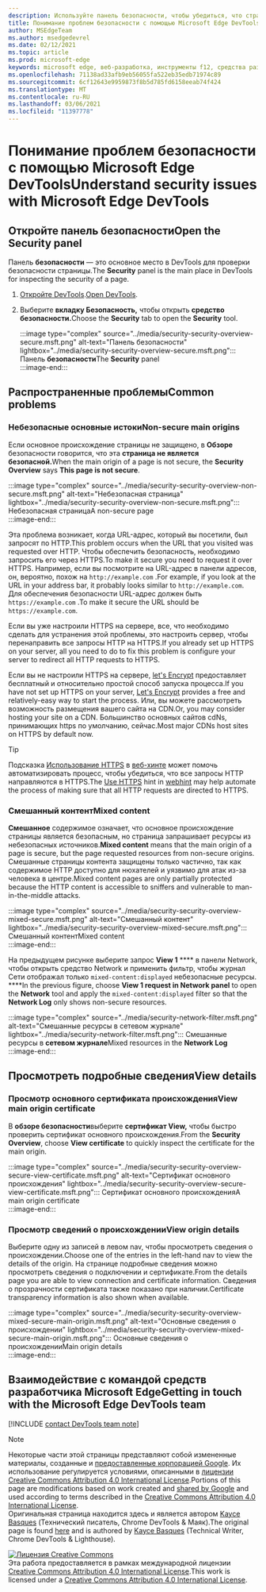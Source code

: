 ```yaml
---
description: Используйте панель безопасности, чтобы убедиться, что страница полностью защищена HTTPS.
title: Понимание проблем безопасности с помощью Microsoft Edge DevTools
author: MSEdgeTeam
ms.author: msedgedevrel
ms.date: 02/12/2021
ms.topic: article
ms.prod: microsoft-edge
keywords: microsoft edge, веб-разработка, инструменты f12, средства разработчика
ms.openlocfilehash: 71138ad33afb9eb56055fa522eb35edb71974c89
ms.sourcegitcommit: 6cf12643e9959873f8b5d785fd6158eeab74f424
ms.translationtype: MT
ms.contentlocale: ru-RU
ms.lasthandoff: 03/06/2021
ms.locfileid: "11397778"
---
```

<!-- Copyright Kayce Basques 

   Licensed under the Apache License, Version 2.0 (the "License");
   you may not use this file except in compliance with the License.
   You may obtain a copy of the License at

       https://www.apache.org/licenses/LICENSE-2.0

   Unless required by applicable law or agreed to in writing, software
   distributed under the License is distributed on an "AS IS" BASIS,
   WITHOUT WARRANTIES OR CONDITIONS OF ANY KIND, either express or implied.
   See the License for the specific language governing permissions and
   limitations under the License.  -->  

# <a name="understand-security-issues-with-microsoft-edge-devtools"></a><span data-ttu-id="6964a-104">Понимание проблем безопасности с помощью Microsoft Edge DevTools</span><span class="sxs-lookup"><span data-stu-id="6964a-104">Understand security issues with Microsoft Edge DevTools</span></span>  

  

<!--Use the **Security** Panel in [Microsoft Edge DevTools][MicrosoftEdgeDevTools] to make sure HTTPS is properly implemented on a page.  Navigate to **Why HTTPS Matters** to learn why every website should be protected with HTTPS, even sites that do not handle sensitive user data.  -->  

<!--todo: add section when why-https is available -->  

## <a name="open-the-security-panel"></a><span data-ttu-id="6964a-105">Откройте панель безопасности</span><span class="sxs-lookup"><span data-stu-id="6964a-105">Open the Security panel</span></span>  

<span data-ttu-id="6964a-106">Панель **безопасности** — это основное место в DevTools для проверки безопасности страницы.</span><span class="sxs-lookup"><span data-stu-id="6964a-106">The **Security** panel is the main place in DevTools for inspecting the security of a page.</span></span>  

1.  <span data-ttu-id="6964a-107">[Откройте DevTools][DevToolsOpen].</span><span class="sxs-lookup"><span data-stu-id="6964a-107">[Open DevTools][DevToolsOpen].</span></span>  
1.  <span data-ttu-id="6964a-108">Выберите **вкладку Безопасность,** чтобы открыть **средство безопасности.**</span><span class="sxs-lookup"><span data-stu-id="6964a-108">Choose the **Security** tab to open the **Security** tool.</span></span>  
    
    :::image type="complex" source="../media/security-security-overview-secure.msft.png" alt-text="Панель безопасности" lightbox="../media/security-security-overview-secure.msft.png":::
       <span data-ttu-id="6964a-110">Панель **безопасности**</span><span class="sxs-lookup"><span data-stu-id="6964a-110">The **Security** panel</span></span>  
    :::image-end:::  
    
## <a name="common-problems"></a><span data-ttu-id="6964a-111">Распространенные проблемы</span><span class="sxs-lookup"><span data-stu-id="6964a-111">Common problems</span></span>  

### <a name="non-secure-main-origins"></a><span data-ttu-id="6964a-112">Небезопасные основные истоки</span><span class="sxs-lookup"><span data-stu-id="6964a-112">Non-secure main origins</span></span>  

<span data-ttu-id="6964a-113">Если основное происхождение страницы не защищено, в **Обзоре** безопасности говорится, что эта **страница не является безопасной.**</span><span class="sxs-lookup"><span data-stu-id="6964a-113">When the main origin of a page is not secure, the **Security Overview** says **This page is not secure**.</span></span>  

:::image type="complex" source="../media/security-security-overview-non-secure.msft.png" alt-text="Небезопасная страница" lightbox="../media/security-security-overview-non-secure.msft.png":::
   <span data-ttu-id="6964a-115">Небезопасная страница</span><span class="sxs-lookup"><span data-stu-id="6964a-115">A non-secure page</span></span>  
:::image-end:::  

<span data-ttu-id="6964a-116">Эта проблема возникает, когда URL-адрес, который вы посетили, был запросят по HTTP.</span><span class="sxs-lookup"><span data-stu-id="6964a-116">This problem occurs when the URL that you visited was requested over HTTP.</span></span>  <span data-ttu-id="6964a-117">Чтобы обеспечить безопасность, необходимо запросить его через HTTPS.</span><span class="sxs-lookup"><span data-stu-id="6964a-117">To make it secure you need to request it over HTTPS.</span></span>  <span data-ttu-id="6964a-118">Например, если вы посмотрите на URL-адрес в панели адресов, он, вероятно, похож на `http://example.com` .</span><span class="sxs-lookup"><span data-stu-id="6964a-118">For example, if you look at the URL in your address bar, it probably looks similar to `http://example.com`.</span></span>  <span data-ttu-id="6964a-119">Для обеспечения безопасности URL-адрес должен быть `https://example.com` .</span><span class="sxs-lookup"><span data-stu-id="6964a-119">To make it secure the URL should be `https://example.com`.</span></span>  

<span data-ttu-id="6964a-120">Если вы уже настроили HTTPS на сервере, все, что необходимо сделать для устранения этой проблемы, это настроить сервер, чтобы перенаправить все запросы HTTP на HTTPS.</span><span class="sxs-lookup"><span data-stu-id="6964a-120">If you already set up HTTPS on your server, all you need to do to fix this problem is configure your server to redirect all HTTP requests to HTTPS.</span></span>  

<span data-ttu-id="6964a-121">Если вы не настроили HTTPS на сервере, [let's Encrypt][LetsEncrypt] предоставляет бесплатный и относительно простой способ запуска процесса.</span><span class="sxs-lookup"><span data-stu-id="6964a-121">If you have not set up HTTPS on your server, [Let's Encrypt][LetsEncrypt] provides a free and relatively-easy way to start the process.</span></span>  <span data-ttu-id="6964a-122">Или, вы можете рассмотреть возможность размещения вашего сайта на CDN.</span><span class="sxs-lookup"><span data-stu-id="6964a-122">Or, you may consider hosting your site on a CDN.</span></span>  <span data-ttu-id="6964a-123">Большинство основных сайтов cdNs, принимающих https по умолчанию, сейчас.</span><span class="sxs-lookup"><span data-stu-id="6964a-123">Most major CDNs host sites on HTTPS by default now.</span></span>  

> [!TIP]
> <span data-ttu-id="6964a-124">Подсказка [Использование HTTPS][WebhintUseHttps] в [веб-хинте][Webhint] может помочь автоматизировать процесс, чтобы убедиться, что все запросы HTTP направляются в HTTPS.</span><span class="sxs-lookup"><span data-stu-id="6964a-124">The [Use HTTPS][WebhintUseHttps] hint in [webhint][Webhint] may help automate the process of making sure that all HTTP requests are directed to HTTPS.</span></span>  

### <a name="mixed-content"></a><span data-ttu-id="6964a-125">Смешанный контент</span><span class="sxs-lookup"><span data-stu-id="6964a-125">Mixed content</span></span>  

<span data-ttu-id="6964a-126">**Смешанное** содержимое означает, что основное происхождение страницы является безопасным, но страница запрашивает ресурсы из небезопасных источников.</span><span class="sxs-lookup"><span data-stu-id="6964a-126">**Mixed content** means that the main origin of a page is secure, but the page requested resources from non-secure origins.</span></span>  <span data-ttu-id="6964a-127">Смешанные страницы контента защищены только частично, так как содержимое HTTP доступно для нюхателей и уязвимо для атак из-за человека в центре.</span><span class="sxs-lookup"><span data-stu-id="6964a-127">Mixed content pages are only partially protected because the HTTP content is accessible to sniffers and vulnerable to man-in-the-middle attacks.</span></span>  

:::image type="complex" source="../media/security-security-overview-mixed-secure.msft.png" alt-text="Смешанный контент" lightbox="../media/security-security-overview-mixed-secure.msft.png":::
   <span data-ttu-id="6964a-129">Смешанный контент</span><span class="sxs-lookup"><span data-stu-id="6964a-129">Mixed content</span></span>  
:::image-end:::  

<span data-ttu-id="6964a-130">На предыдущем рисунке выберите запрос **View 1** \*\*\*\* в панели Network, чтобы открыть средство Network и применить фильтр, чтобы журнал Сети отображал только `mixed-content:displayed` небезопасные ресурсы. \*\*\*\*</span><span class="sxs-lookup"><span data-stu-id="6964a-130">In the previous figure, choose **View 1 request in Network panel** to open the **Network** tool and apply the `mixed-content:displayed` filter so that the **Network Log** only shows non-secure resources.</span></span>  

:::image type="complex" source="../media/security-network-filter.msft.png" alt-text="Смешанные ресурсы в сетевом журнале" lightbox="../media/security-network-filter.msft.png":::
   <span data-ttu-id="6964a-132">Смешанные ресурсы в **сетевом журнале**</span><span class="sxs-lookup"><span data-stu-id="6964a-132">Mixed resources in the **Network Log**</span></span>  
:::image-end:::  

## <a name="view-details"></a><span data-ttu-id="6964a-133">Просмотреть подробные сведения</span><span class="sxs-lookup"><span data-stu-id="6964a-133">View details</span></span>  

### <a name="view-main-origin-certificate"></a><span data-ttu-id="6964a-134">Просмотр основного сертификата происхождения</span><span class="sxs-lookup"><span data-stu-id="6964a-134">View main origin certificate</span></span>  

<span data-ttu-id="6964a-135">В **обзоре безопасности**выберите **сертификат View,** чтобы быстро проверить сертификат основного происхождения.</span><span class="sxs-lookup"><span data-stu-id="6964a-135">From the **Security Overview**, choose **View certificate** to quickly inspect the certificate for the main origin.</span></span>  

:::image type="complex" source="../media/security-security-overview-secure-view-certificate.msft.png" alt-text="Сертификат основного происхождения" lightbox="../media/security-security-overview-secure-view-certificate.msft.png":::
   <span data-ttu-id="6964a-137">Сертификат основного происхождения</span><span class="sxs-lookup"><span data-stu-id="6964a-137">A main origin certificate</span></span>  
:::image-end:::  

### <a name="view-origin-details"></a><span data-ttu-id="6964a-138">Просмотр сведений о происхождении</span><span class="sxs-lookup"><span data-stu-id="6964a-138">View origin details</span></span>  

<span data-ttu-id="6964a-139">Выберите одну из записей в левом nav, чтобы просмотреть сведения о происхождении.</span><span class="sxs-lookup"><span data-stu-id="6964a-139">Choose one of the entries in the left-hand nav to view the details of the origin.</span></span>  <span data-ttu-id="6964a-140">На странице подробные сведения можно просмотреть сведения о подключении и сертификате.</span><span class="sxs-lookup"><span data-stu-id="6964a-140">From the details page you are able to view connection and certificate information.</span></span>  <span data-ttu-id="6964a-141">Сведения о прозрачности сертификата также показано при наличии.</span><span class="sxs-lookup"><span data-stu-id="6964a-141">Certificate transparency information is also shown when available.</span></span>  

:::image type="complex" source="../media/security-security-overview-mixed-secure-main-origin.msft.png" alt-text="Основные сведения о происхождении" lightbox="../media/security-security-overview-mixed-secure-main-origin.msft.png":::
   <span data-ttu-id="6964a-143">Основные сведения о происхождении</span><span class="sxs-lookup"><span data-stu-id="6964a-143">Main origin details</span></span>  
:::image-end:::  

## <a name="getting-in-touch-with-the-microsoft-edge-devtools-team"></a><span data-ttu-id="6964a-144">Взаимодействие с командой средств разработчика Microsoft Edge</span><span class="sxs-lookup"><span data-stu-id="6964a-144">Getting in touch with the Microsoft Edge DevTools team</span></span>  

[!INCLUDE [contact DevTools team note](../includes/contact-devtools-team-note.md)]  

<!-- links -->  

[MicrosoftEdgeDevTools]: ../../devtools-guide-chromium/index.md "Средства разработки Microsoft Edge (Chromium) | Документы Майкрософт"  
[DevToolsOpen]: ../open/index.md "Откройте Microsoft Edge DevTools | Документы Майкрософт"  

[LetsEncrypt]: https://letsencrypt.org "Шифруем — бесплатные сертификаты SSL/TLS"  

[Webhint]: https://webhint.io "webhint"  
[WebhintUseHttps]: https://webhint.io/docs/user-guide/hints/hint-https-only "Использование https | документация по веб-сайтам"  

<!--[mixed]: /web/fundamentals/security/prevent-mixed-content/what-is-mixed-content ""  -->

> [!NOTE]
> <span data-ttu-id="6964a-150">Некоторые части этой страницы представляют собой измененные материалы, созданные и [предоставленные корпорацией Google][GoogleSitePolicies]. Их использование регулируется условиями, описанными в [лицензии Creative Commons Attribution 4.0 International License][CCA4IL].</span><span class="sxs-lookup"><span data-stu-id="6964a-150">Portions of this page are modifications based on work created and [shared by Google][GoogleSitePolicies] and used according to terms described in the [Creative Commons Attribution 4.0 International License][CCA4IL].</span></span>  
> <span data-ttu-id="6964a-151">Оригинальная страница [](https://developers.google.com/web/tools/chrome-devtools/security/index) находится здесь и является автором [Kayce Basques][KayceBasques] \(Технический писатель, Chrome DevTools \& Маяк\).</span><span class="sxs-lookup"><span data-stu-id="6964a-151">The original page is found [here](https://developers.google.com/web/tools/chrome-devtools/security/index) and is authored by [Kayce Basques][KayceBasques] \(Technical Writer, Chrome DevTools \& Lighthouse\).</span></span>  

[![Лицензия Creative Commons][CCby4Image]][CCA4IL]  
<span data-ttu-id="6964a-153">Эта работа предоставляется в рамках международной лицензии [Creative Commons Attribution 4.0 International License][CCA4IL].</span><span class="sxs-lookup"><span data-stu-id="6964a-153">This work is licensed under a [Creative Commons Attribution 4.0 International License][CCA4IL].</span></span>  

[CCA4IL]: https://creativecommons.org/licenses/by/4.0  
[CCby4Image]: https://i.creativecommons.org/l/by/4.0/88x31.png  
[GoogleSitePolicies]: https://developers.google.com/terms/site-policies  
[KayceBasques]: https://developers.google.com/web/resources/contributors/kaycebasques  
